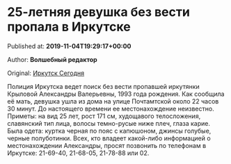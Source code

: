 
# 25-летняя девушка без вести пропала в Иркутске

Published at: **2019-11-04T19:29:17+00:00**

Author: **Волшебный редактор**

Original: [Иркутск Сегодня](https://irk.today/2019/11/05/25-letnjaja-devushka-bez-vesti-propala-v-irkutske/)

Полиция Иркутска ведет поиск без вести пропавшей иркутянки Крыловой Александры Валерьевны, 1993 года рождения.
Как сообщила её мать, девушка ушла из дома на улице Почтамтской около 22 часов 30 минут. До настоящего времени ее местонахождение неизвестно.
Приметы: на вид 25 лет, рост 171 см, худощавого телосложения, славянский тип лица, волосы темно-русые ниже плеч, глаза карие.
Была одета: куртка черная по пояс с капюшоном, джинсы голубые, черные полуботинки.
Всех, кто владеет какой-либо информацией о местонахождении Александры, просят позвонить по телефонам в Иркутске: 21-69-40, 21-68-05, 21-78-88 или 02.
